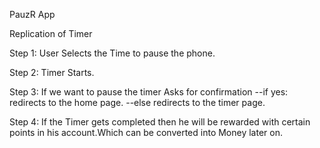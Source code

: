 PauzR App

Replication of Timer

Step 1: User Selects the Time to pause the phone.

Step 2: Timer Starts.

Step 3: If we want to pause the timer Asks for confirmation --if yes: redirects to the home page. --else redirects to the timer page.

Step 4: If the Timer gets completed then he will be rewarded with certain points in his account.Which can be converted into Money later on.
